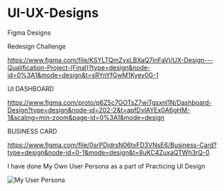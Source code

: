 # UI-UX-Designs

Figma Designs

Redesign Challenge 

https://www.figma.com/file/KSYLTQmZyxLBXaQ7inFaVj/UX-Design---Qualification-Project-(Final)?type=design&node-id=0%3A1&mode=design&t=sRYnYfGwM1Kyey0G-1

UI DASHBOARD

https://www.figma.com/proto/p6Z5c7GOTsZ7wiTgsxnl1N/Dashboard-Design?type=design&node-id=202-2&t=apfDvlAYEx0A6gHM-1&scaling=min-zoom&page-id=0%3A1&mode=design

BUSINESS CARD

https://www.figma.com/file/0srPDjdrsN06txFD3VNsE6/Business-Card?type=design&node-id=0-1&mode=design&t=8uKC4ZuxaQTWh3rQ-0

I have done My Own User Persona as a part of Practicing UI Design

![My User Persona ](https://github.com/AngelKA00/UI-UX-Designs/assets/135215939/7d012787-9092-45d0-bf5c-d88e8eff9d1d)




